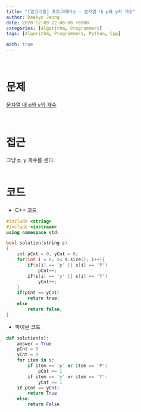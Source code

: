 ```yaml
---
title: "[알고리즘] 프로그래머스 - 문자열 내 p와 y의 개수"
author: Daekyo Jeong
date: 2020-12-09 22:00:00 +0900
categories: [Algorithm, Programmers]
tags: [Algorithm, Programmers, Python, Cpp]

math: true
---
```


<br/>

# **문제**


[문자열 내 p와 y의 개수](https://programmers.co.kr/learn/courses/30/lessons/12916)

<br/>

# **접근**  
그냥 p, y 개수를 센다.     
<br/>

# **코드**

- C++ 코드

```cpp
#include <string>
#include <iostream>
using namespace std;

bool solution(string s)
{
    int pCnt = 0, yCnt = 0;
    for(int i = 0; i< s.size(); i++){
        if(s[i] == 'p' || s[i] == 'P')
            pCnt++;
        if(s[i] == 'y' || s[i] == 'Y')
            yCnt++;
    }
    if(pCnt == yCnt)
        return true;
    else
        return false;
}
```

- 파이썬 코드   

```py
def solution(s):
    answer = True
    pCnt = 0
    yCnt = 0
    for item in s:
        if item == 'p' or item == 'P':
            pCnt += 1
        if item == 'y' or item == 'Y':
            yCnt += 1
    if pCnt == yCnt:
        return True
    else:
        return False
```

<br/>
